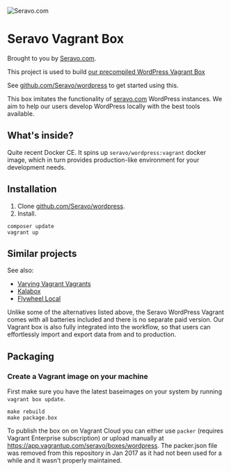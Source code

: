 ![Seravo.com](https://seravo.com/wp-content/themes/seravo/images/seravo-banner-808x300.png)

# Seravo Vagrant Box

Brought to you by [Seravo.com](https://seravo.com).

This project is used to build [our precompiled WordPress Vagrant Box](https://vagrantcloud.com/seravo/boxes/wordpress)

See [github.com/Seravo/wordpress](https://github.com/Seravo/wordpress) to get started using this.

This box imitates the functionality of [seravo.com](https://seravo.com) WordPress instances. We aim to help our users develop WordPress locally with the best tools available.

## What's inside?

Quite recent Docker CE. It spins up `seravo/wordpress:vagrant`  docker image, which in turn provides production-like environment for your development needs.

## Installation

1. Clone [github.com/Seravo/wordpress](https://github.com/Seravo/wordpress).
2. Install.
```
composer update
vagrant up
```

## Similar projects

See also:
 * [Varying Vagrant Vagrants](https://varyingvagrantvagrants.org/)
 * [Kalabox](http://www.kalabox.io/)
 * [Flywheel Local](https://local.getflywheel.com/)

Unlike some of the alternatives listed above, the Seravo WordPress Vagrant comes
with all batteries included and there is no separate paid version. Our Vagrant
box is also fully integrated into the workflow, so that users can effortlessly
import and export data from and to production.

## Packaging

### Create a Vagrant image on your machine

First make sure you have the latest baseimages on your system by running `vagrant box update`.

```
make rebuild
make package.box
```

To publish the box on on Vagrant Cloud you can either use `packer` (requires Vagrant Enterprise subscription) or upload manually at https://app.vagrantup.com/seravo/boxes/wordpress. The packer.json file was removed from this repository in Jan 2017 as it had not been used for a while and it wasn't properly maintained.

